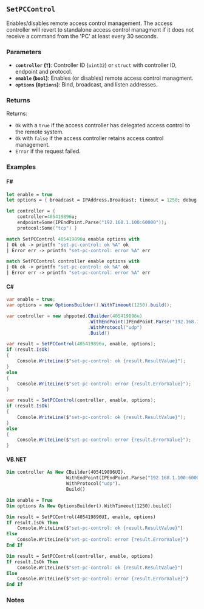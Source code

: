 ## `SetPCControl`

Enables/disables remote access control management. The access controller will revert to standalone access
control managment if it does not receive a command from the 'PC' at least every 30 seconds.


### Parameters
- **`controller` (`T`)**: Controller ID (`uint32`) or `struct` with controller ID, endpoint and protocol.
- **`enable` (`bool`)**: Enables (or disables) remote access control managment.
- **`options` (`Options`)**: Bind, broadcast, and listen addresses.

### Returns

Returns:
- `Ok` with a `true` if the access controller has delegated access control to the remote system.
- `Ok` with `false`  if the access controller retains access control management.
- `Error` if the request failed.

### Examples

#### F#
```fsharp
let enable = true
let options = { broadcast = IPAddress.Broadcast; timeout = 1250; debug = true }

let controller = { 
    controller=405419896u; 
    endpoint=Some(IPEndPoint.Parse("192.168.1.100:60000")); 
    protocol:Some("tcp") }

match SetPCControl 405419896u enable options with
| Ok ok -> printfn "set-pc-control: ok %A" ok
| Error err -> printfn "set-pc-control: error %A" err

match SetPCControl controller enable options with
| Ok ok -> printfn "set-pc-control: ok %A" ok
| Error err -> printfn "set-pc-control: error %A" err
```

#### C#
```csharp
var enable = true;
var options = new OptionsBuilder().WithTimeout(1250).build();

var controller = new uhppoted.CBuilder(405419896u)
                              .WithEndPoint(IPEndPoint.Parse("192.168.1.100:60000"))
                              .WithProtocol("udp")
                              .Build()

var result = SetPCControl(405419896u, enable, options);
if (result.IsOk)
{
    Console.WriteLine($"set-pc-control: ok {result.ResultValue}");
}
else
{
    Console.WriteLine($"set-pc-control: error {result.ErrorValue}");
}

var result = SetPCControl(controller, enable, options);
if (result.IsOk)
{
    Console.WriteLine($"set-pc-control: ok {result.ResultValue}");
}
else
{
    Console.WriteLine($"set-pc-control: error {result.ErrorValue}");
}
```

#### VB.NET
```vb
Dim controller As New CBuilder(405419896UI).
                      WithEndPoint(IPEndPoint.Parse("192.168.1.100:60000")).
                      WithProtocol("udp").
                      Build()

Dim enable = True
Dim options As New OptionsBuilder().WithTimeout(1250).build()

Dim result = SetPCControl(405419896UI, enable, options)
If result.IsOk Then
    Console.WriteLine($"set-pc-control: ok {result.ResultValue}")
Else
    Console.WriteLine($"set-pc-control: error {result.ErrorValue}")
End If

Dim result = SetPCControl(controller, enable, options)
If result.IsOk Then
    Console.WriteLine($"set-pc-control: ok {result.ResultValue}")
Else
    Console.WriteLine($"set-pc-control: error {result.ErrorValue}")
End If
```

### Notes
